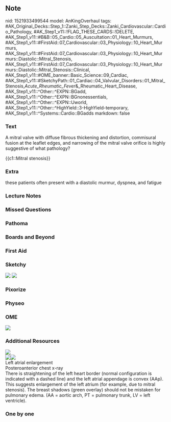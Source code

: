 ## Note
nid: 1521933499544
model: AnKingOverhaul
tags: #AK_Original_Decks::Step_1::Zanki_Step_Decks::Zanki_Cardiovascular::Cardio_Pathology, #AK_Step1_v11::!FLAG_THESE_CARDS::!DELETE, #AK_Step1_v11::#B&B::05_Cardio::05_Auscultation::01_Heart_Murmurs, #AK_Step1_v11::#FirstAid::07_Cardiovascular::03_Physiology::10_Heart_Murmurs, #AK_Step1_v11::#FirstAid::07_Cardiovascular::03_Physiology::10_Heart_Murmurs::Diastolic::Mitral_Stenosis, #AK_Step1_v11::#FirstAid::07_Cardiovascular::03_Physiology::10_Heart_Murmurs::Diastolic::Mitral_Stenosis::Clinical, #AK_Step1_v11::#OME_banner::Basic_Science::09_Cardiac, #AK_Step1_v11::#SketchyPath::01_Cardiac::04_Valvular_Disorders::01_Mitral_Stenosis,_Acute_Rheumatic_Fever_&_Rheumatic_Heart_Disease, #AK_Step1_v11::^Other::^EXPN::BGadd, #AK_Step1_v11::^Other::^EXPN::BGnonessentials, #AK_Step1_v11::^Other::^EXPN::Uworld, #AK_Step1_v11::^Other::^HighYield::3-HighYield-temporary, #AK_Step1_v11::^Systems::Cardio::BGadds
markdown: false

### Text
A mitral valve with diffuse fibrous thickening and distortion,
commisural fusion at the leaflet edges, and narrowing of the mitral
valve orifice is highly suggestive of what pathology?
<div>
  {{c1::Mitral stenosis}}
</div>

### Extra
these patients often present with a diastolic murmur, dyspnea, and fatigue

### Lecture Notes


### Missed Questions


### Pathoma


### Boards and Beyond


### First Aid


### Sketchy
<img src="SketchyMedical-2019-12-19%2011-23-45_1566160514431.jpg">
<img src="Zoverall%20picture%20(19)_1566160514431.jpg">

### Pixorize


### Physeo


### OME
<div class="ome-widget">
  <a href="https://onlinemeded.org/spa/cardiac?ref=anki"><img src=
  "_OME_AnkiFlashcards_Topic_2.png"></a>
</div>

### Additional Resources
<img src="big_5a042c546bf7c.jpg">
<div><img src="big_517be8d4ac7fb.jpg"><img src=
"517be8d4ac7fb.jpg"></div>
<div>
  <div>
    <div>
      Left atrial enlargement
    </div>
  </div>
  <div>
    <div>
      <div>
        Posteroanterior chest x-ray
      </div>
      <div>
        There is straightening of the left heart border (normal
        configuration is indicated with a dashed line) and the left
        atrial appendage is convex (AAp). This suggests enlargement
        of the left atrium (for example, due to mitral stenosis).
        The breast shadows (green overlay) should not be mistaken
        for pulmonary edema. (AA = aortic arch, PT = pulmonary
        trunk, LV = left ventricle).
      </div>
    </div>
  </div>
</div>

### One by one

